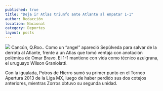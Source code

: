 ```yaml
---
published: true
title: "Deja ir Atlas triunfo ante Atlante al empatar 1-1"
author: Redacción
location: Nacional
category: Deportes
layout: posts
---
```


![](http://i.imgur.com/AIvTC6bm.jpg)
Cancún, Q.Roo.. Como un “angel” apareció Sepúlveda para salvar de la derrota al Atlante, frente a un Atlas que tomó ventaja con anotación polémica de Omar Bravo. El 1-1 mantiene con vida como técnico azulgrana, el uruguayo Wilson Graniolatti.

Con la igualada, Potros de Hierro sumó su primer punto en el Torneo Apertura 2013 de la Liga MX, luego de haber perdido sus dos cotejos anteriores, mientras Zorros obtuvo su segunda unidad.
